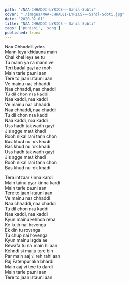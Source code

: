 ```yaml
---
path: "/NAA-CHHADDI-LYRICS-–-Sahil-Sobti"
cover: "./images/NAA-CHHADDI-LYRICS-–-Sahil-Sobti.jpg"
date: "2020-02-01"
title: "NAA CHHADDI LYRICS – Sahil Sobti"
tags: ['punjabi', 'song']
published: truea
---
```

  
Naa Chhaddi Lyrics  
Mann leya khidauna main  
Chal khel leya ae tu  
Tu mann ya na mann ve  
Teri badal gayi ae rooh  
Main tarle pauni aan  
Tere to jaan latauni aan  
Ve mainu naa chhaddi  
Naa chhaddi, naa chaddi  
Tu dil chon naa kaddi  
Naa kaddi, naa kaddi  
Ve mainu naa chhaddi  
Naa chhaddi, naa chaddi  
Tu dil chon naa kaddi  
Naa kaddi, naa kaddi  
Uss hadh tak wadh gayi  
Jis agge maut khadi  
Rooh nikal rahi tann chon  
Bas khud nu rok khadi  
Bas khud nu rok khadi  
Uss hadh tak wadh gayi  
Jis agge maut khadi  
Rooh nikal rahi tann chon  
Bas khud nu rok khadi  
  
  
  
  
  
  
Tera intzaar kinna kardi  
Main tainu pyar kinna kardi  
Main tarle pauni aan  
Tere to jaan latauni aan  
Ve mainu naa chhaddi  
Naa chhaddi, naa chaddi  
Tu dil chon naa kaddi  
Naa kaddi, naa kaddi  
Kyun mainu kehnda reha  
Ke kujh nai hovenga  
Ek din tu rovenga  
Tu chup nai hovenga  
Kyun mainu lagda ae  
Bewafa tu nai main hi aan  
Kehndi si marju tere bin  
Par main aaj vi reh rahi aan  
Raj Fatehpur akh bhardi  
Main aaj vi tere to dardi  
Main tarle pauni aan  
Tere to jaan latauni aan  
